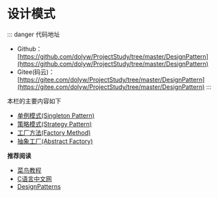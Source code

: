 # 设计模式

::: danger 代码地址
* Github：[https://github.com/dolyw/ProjectStudy/tree/master/DesignPattern](https://github.com/dolyw/ProjectStudy/tree/master/DesignPattern)
* Gitee(码云)：[https://gitee.com/dolyw/ProjectStudy/tree/master/DesignPattern](https://gitee.com/dolyw/ProjectStudy/tree/master/DesignPattern)
:::

本栏的主要内容如下

* [单例模式(Singleton Pattern)](01-Singleton-Pattern.html)
* [策略模式(Strategy Pattern)](02-Strategy-Pattern.html)
* [工厂方法(Factory Method)](03-Factory-Method.html)
* [抽象工厂(Abstract Factory)](04-Abstract-Factory.html)

**推荐阅读**

* [菜鸟教程](https://www.runoob.com/design-pattern/)
* [C语言中文网](http://c.biancheng.net/view/1317.html)
* [DesignPatterns](https://github.com/bjmashibing/DesignPatterns)